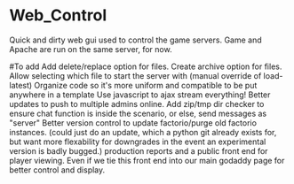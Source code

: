 # Web_Control
Quick and dirty web gui used to control the game servers. Game and Apache are run on the same server, for now.

#To add
Add delete/replace option for files.
Create archive option for files.
Allow selecting which file to start the server with (manual override of load-latest)
Organize code so it's more uniform and compatible to be put anywhere in a template
Use javascript to ajax stream everything! Better updates to push to multiple admins online.
Add zip/tmp dir checker to ensure chat function is inside the scenario, or else, send messages as "server"
Better version control to update factorio/purge old factorio instances. (could just do an update, which a python git already exists for, but want more flexability for downgrades in the event an experimental version is badly bugged.)
production reports and a public front end for player viewing. Even if we tie this front end into our main godaddy page for better control and display.


